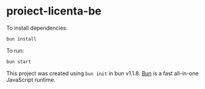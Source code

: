 # proiect-licenta-be

To install dependencies:

```bash
bun install
```

To run:

```bash
bun start
```

This project was created using `bun init` in bun v1.1.8. [Bun](https://bun.sh) is a fast all-in-one JavaScript runtime.
